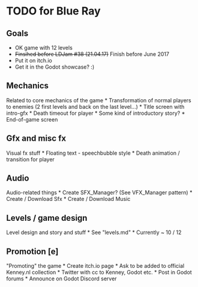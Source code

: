 # TODO for Blue Ray

## Goals 
* OK game with 12 levels
* ~~Finsihed before LDJam #38 (21.04.17)~~ Finish before June 2017
* Put it on itch.io
* Get it in the Godot showcase? :)

## Mechanics
Related to core mechanics of the game
	* Transformation of normal players to enemies (2 first levels and back on the last level...)
	* Title screen with intro-gfx
	* Death timeout for player
	* Some kind of introductory story?
	* End-of-game screen

## Gfx and misc fx
Visual fx stuff
	* Floating text - speechbubble style
	* Death animation / transition for player

## Audio
Audio-related things
	* Create SFX_Manager? (See VFX_Manager pattern)
	* Create / Download Sfx
	* Create / Download Music

## Levels / game design
Level design and story and stuff
	* See "levels.md"
	* Currently ~ 10 / 12

## Promotion [e]
"Promoting" the game
	* Create itch.io page
		* Ask to be added to official Kenney.nl collection
	* Twitter with cc to Kenney, Godot etc.
	* Post in Godot forums
	* Announce on Godot Discord server